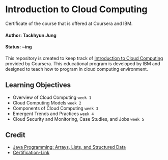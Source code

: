 # Introduction to Cloud Computing
Certificate of the course that is offered at Coursera and IBM.

#### Author: Tackhyun Jung

#### Status: ~ing

This repository is created to keep track of [Introduction to Cloud Computing](https://www.coursera.org/learn/introduction-to-cloud) provided by Coursera.
This educational program is developed by IBM and designed to teach how to program in cloud computing environment.


## Learning Objectives
* Overview of Cloud Computing `week 1`
* Cloud Computing Models `week 2`
* Components of Cloud Computing `week 3`
* Emergent Trends and Practices `week 4`
* Cloud Security and Monitoring, Case Studies, and Jobs `week 5`

## Credit
* [Java Programming: Arrays, Lists, and Structured Data](https://www.coursera.org/learn/java-programming-arrays-lists-data)
* [Certification-Link](https://www.coursera.org/account/accomplishments/verify/ARUZJ5MFXRY7)

